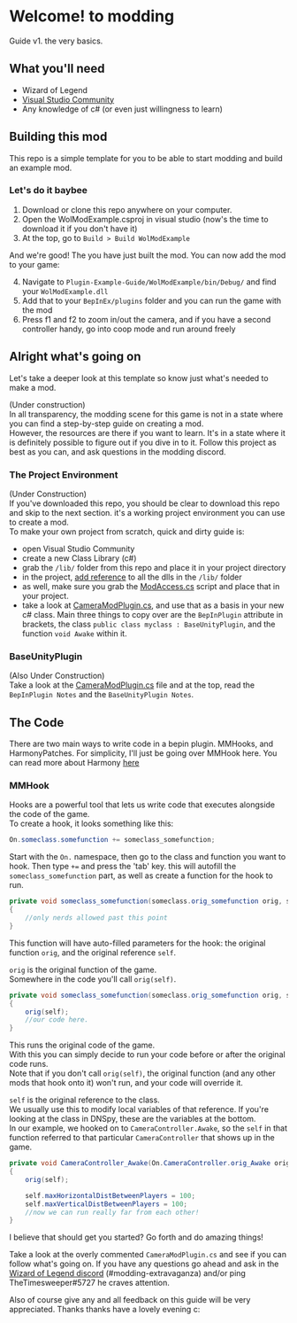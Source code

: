 # Welcome! to modding

Guide v1. the very basics.

## What you'll need
- Wizard of Legend
- [Visual Studio Community](https://visualstudio.microsoft.com/thank-you-downloading-visual-studio/?sku=Community&rel=16)
- Any knowledge of c# (or even just willingness to learn)

## Building this mod
This repo is a simple template for you to be able to start modding and build an example mod. 

### Let's do it baybee

1. Download or clone this repo anywhere on your computer.
2. Open the WolModExample.csproj in visual studio (now's the time to download it if you don't have it)
3. At the top, go to `Build > Build WolModExample`

And we're good! The you have just built the mod. You can now add the mod to your game:

4. Navigate to `Plugin-Example-Guide/WolModExample/bin/Debug/` and find your `WolModExample.dll`
5. Add that to your `BepInEx/plugins` folder and you can run the game with the mod
6. Press f1 and f2 to zoom in/out the camera, and if you have a second controller handy, go into coop mode and run around freely

## Alright what's going on
Let's take a deeper look at this template so know just what's needed to make a mod.

(Under construction)  
In all transparency, the modding scene for this game is not in a state where you can find a step-by-step guide on creating a mod.  
However, the resources are there if you want to learn. It's in a state where it is definitely possible to figure out if you dive in to it. Follow this project as best as you can, and ask questions in the modding discord.  

### The Project Environment
(Under Construction)  
If you've downloaded this repo, you should be clear to download this repo and skip to the next section. it's a working project environment you can use to create a mod.  
To make your own project from scratch, quick and dirty guide is:  
- open Visual Studio Community
- create a new Class Library (c#)
- grab the `/lib/` folder from this repo and place it in your project directory
- in the project, [add reference](https://docs.microsoft.com/en-us/visualstudio/ide/managing-references-in-a-project?view=vs-2019) to all the dlls in the `/lib/` folder
- as well, make sure you grab the [ModAccess.cs](https://github.com/WoL-Modding-Extravaganza/Plugin-Example-Guide/blob/main/WolModExample/ModAccess.cs) script and place that in your project.
- take a look at [CameraModPlugin.cs](https://github.com/WoL-Modding-Extravaganza/Plugin-Example-Guide/blob/main/WolModExample/CameraModPlugin.cs), and use that as a basis in your new c# class. Main three things to copy over are the `BepInPlugin` attribute in brackets, the class `public class myclass : BaseUnityPlugin`, and the function `void Awake` within it.

### BaseUnityPlugin

(Also Under Construction)  
Take a look at the [CameraModPlugin.cs](https://github.com/WoL-Modding-Extravaganza/Plugin-Example-Guide/blob/main/WolModExample/CameraModPlugin.cs) file and at the top, read the `BepInPlugin Notes` and the `BaseUnityPlugin Notes`.  

## The Code

There are two main ways to write code in a bepin plugin. MMHooks, and HarmonyPatches. For simplicity, I'll just be going over MMHook here. You can read more about Harmony [here](https://github.com/BepInEx/HarmonyX/wiki/Basic-usage)

### MMHook

Hooks are a powerful tool that lets us write code that executes alongside the code of the game.  
To create a hook, it looks something like this:

```c#
On.someclass.somefunction += someclass_somefunction;
```

Start with the `On.` namespace, then go to the class and function you want to hook. Then type `+=` and press the 'tab' key. this will autofill the `someclass_somefunction` part, as well as create a function for the hook to run.

```c#
private void someclass_somefunction(someclass.orig_somefunction orig, someclass self) 
{
	//only nerds allowed past this point 
}
```
This function will have auto-filled parameters for the hook: the original function `orig`, and the original reference `self`.  

`orig` is the original function of the game.  
Somewhere in the code you'll call `orig(self)`.

```c#
private void someclass_somefunction(someclass.orig_somefunction orig, someclass self) 
{
	orig(self);
	//our code here.
}
```
This runs the original code of the game.  
With this you can simply decide to run your code before or after the original code runs.  
Note that if you don't call `orig(self)`, the original function (and any other mods that hook onto it) won't run, and your code will override it.

`self` is the original reference to the class.  
We usually use this to modify local variables of that reference. If you're looking at the class in DNSpy, these are the variables at the bottom.  
In our example, we hooked on to `CameraController.Awake`, so the `self` in that function referred to that particular `CameraController` that shows up in the game.

```c#
private void CameraController_Awake(On.CameraController.orig_Awake orig, CameraController self) 
{
	orig(self);

	self.maxHorizontalDistBetweenPlayers = 100;
	self.maxVerticalDistBetweenPlayers = 100;
	//now we can run really far from each other!
}
```
I believe that should get you started? Go forth and do amazing things!

Take a look at the overly commented `CameraModPlugin.cs` and see if you can follow what's going on. If you have any questions go ahead and ask in the [Wizard of Legend discord](https://discord.gg/wizardoflegend) (#modding-extravaganza) and/or ping TheTimesweeper#5727 he craves attention.

Also of course give any and all feedback on this guide will be very appreciated. Thanks thanks have a lovely evening c:
